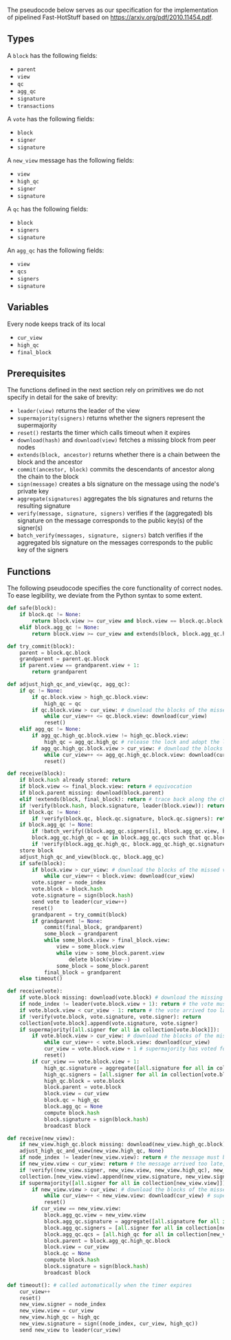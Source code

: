 The pseudocode below serves as our specification for the implementation of pipelined Fast-HotStuff based on https://arxiv.org/pdf/2010.11454.pdf. 

Types
----
A ```block``` has the following fields:
+ ```parent```
+ ```view```
+ ```qc```
+ ```agg_qc```
+ ```signature```
+ ```transactions```

A ```vote``` has the following fields:
+ ```block```
+ ```signer```
+ ```signature```

A ```new_view``` message has the following fields:
+ ```view```
+ ```high_qc```
+ ```signer```
+ ```signature```

A ```qc``` has the following fields:
+ ```block```
+ ```signers```
+ ```signature```

An ```agg_qc``` has the following fields:
+ ```view```
+ ```qcs```
+ ```signers```
+ ```signature```

Variables
----
Every node keeps track of its local
+ ```cur_view```
+ ```high_qc```
+ ```final_block```

Prerequisites
----
The functions defined in the next section rely on primitives we do not specify in detail for the sake of brevity: 
+ ```leader(view)``` returns the leader of the view
+ ```supermajority(signers)``` returns whether the signers represent the supermajority
+ ```reset()``` restarts the timer which calls timeout when it expires
+ ```download(hash)``` and ```download(view)``` fetches a missing block from peer nodes
+ ```extends(block, ancestor)``` returns whether there is a chain between the block and the ancestor
+ ```commit(ancestor, block)``` commits the descendants of ancestor along the chain to the block
+ ```sign(message)``` creates a bls signature on the message using the node's private key
+ ```aggregate(signatures)``` aggregates the bls signatures and returns the resulting signature
+ ```verify(message, signature, signers)``` verifies if the (aggregated) bls signature on the message corresponds to the public key(s) of the signer(s)
+ ```batch_verify(messages, signature, signers)``` batch verifies if the aggregated bls signature on the messages corresponds to the public key of the signers

Functions
----
The following pseudocode specifies the core functionality of correct nodes. To ease legibility, we deviate from the Python syntax to some extent.

```python
def safe(block):
	if block.qc != None:
		return block.view >= cur_view and block.view == block.qc.block.view + 1
	elif block.agg_qc != None:
		return block.view >= cur_view and extends(block, block.agg_qc.high_qc.block)

def try_commit(block):
	parent = block.qc.block
	grandparent = parent.qc.block
	if parent.view == grandparent.view + 1:
		return grandparent

def adjust_high_qc_and_view(qc, agg_qc):
	if qc != None:
		if qc.block.view > high_qc.block.view:
			high_qc = qc
		if qc.block.view > cur_view: # download the blocks of the missed views
			while cur_view++ <= qc.block.view: download(cur_view) 
			reset()
	elif agg_qc != None:
		if agg_qc.high_qc.block.view != high_qc.block.view:
			high_qc = agg_qc.high_qc # release the lock and adopt the lock of the supermajority
		if agg_qc.high_qc.block.view > cur_view: # download the blocks of the missed views
			while cur_view++ <= agg_qc.high_qc.block.view: download(cur_view)
			reset()

def receive(block):
	if block.hash already stored: return
	if block.view <= final_block.view: return # equivocation
	if block.parent missing: download(block.parent)
	elif !extends(block, final_block): return # trace back along the chain to detect the block where equivocation happened
	if !verify(block.hash, block.signature, leader(block.view)): return
	if block.qc != None:
		if !verify(block.qc, block.qc.signature, block.qc.signers): return
	if block.agg_qc != None:
		if !batch_verify((block.agg_qc.signers[i], block.agg_qc.view, block.agg_qc.qcs[i]) for i in 0..len(block.agg_qc.signers), block.agg_qc.signature, block.agg_qc.signers): return
		block.agg_qc.high_qc = qc in block.agg_qc.qcs such that qc.block.view == max(all.block.view of all in block.agg_qc.qcs)
		if !verify(block.agg_qc.high_qc, block.agg_qc.high_qc.signature, block.agg_qc.high_qc.signers): return
	store block
	adjust_high_qc_and_view(block.qc, block.agg_qc)
	if safe(block):
		if block.view > cur_view: # download the blocks of the missed views
			while cur_view++ < block.view: download(cur_view) 
		vote.signer = node_index
		vote.block = block.hash
		vote.signature = sign(block.hash)
		send vote to leader(cur_view++)
		reset()
		grandparent = try_commit(block)
		if grandparent != None: 
			commit(final_block, grandparent)
			some_block = grandparent
			while some_block.view > final_block.view:
				view = some_block.view
				while view > some_block.parent.view
					delete block(view--)
				some_block = some_block.parent
			final_block = grandparent
	else timeout()

def receive(vote):
	if vote.block missing: download(vote.block) # download the missing block based on its hash
	if node_index != leader(vote.block.view + 1): return # the vote must be sent to someone else
	if vote.block.view < cur_view - 1: return # the vote arrived too late, the vote doesn't count anymore
	if !verify(vote.block, vote.signature, vote.signer): return
	collection[vote.block].append(vote.signature, vote.signer)
	if supermajority([all.signer for all in collection[vote.block]]):
		if vote.block.view > cur_view: # download the blocks of the missed views
			while cur_view++ < vote.block.view: download(cur_view) 
			cur_view = vote.block.view + 1 # supermajority has voted for vote.block and advanced to vote.block.view + 1
			reset()
		if cur_view == vote.block.view + 1:
			high_qc.signature = aggregate([all.signature for all in collection[vote.block]])
			high_qc.signers = [all.signer for all in collection[vote.block]]
			high_qc.block = vote.block
			block.parent = vote.block
			block.view = cur_view
			block.qc = high_qc
			block.agg_qc = None
			compute block.hash
			block.signature = sign(block.hash)
			broadcast block

def receive(new_view):
	if new_view.high_qc.block missing: download(new_view.high_qc.block) # download the missing block based on its hash
	adjust_high_qc_and_view(new_view.high_qc, None)
	if node_index != leader(new_view.view): return # the message must be sent to someone else
	if new_view.view < cur_view: return # the message arrived too late, it doesn't count anymore
	if !verify((new_view.signer, new_view.view, new_view.high_qc), new_view.signature, new_view.signer): return
	collection.[new_view.view].append(new_view.signature, new_view.signer, new_view.high_qc)
	if supermajority([all.signer for all in collection[new_view.view]]):
		if new_view.view > cur_view: # download the blocks of the missed views
			while cur_view++ < new_view.view: download(cur_view) # supermajority has sent a new view message and advanced to new_view.view
			reset()
		if cur_view == new_view.view:
			block.agg_qc.view = new_view.view
			block.agg_qc.signature = aggregate([all.signature for all in collection[new_view.view]])
			block.agg_qc.signers = [all.signer for all in collection[new_view.view]]
			block.agg_qc.qcs = [all.high_qc for all in collection[new_view.view]]
			block.parent = block.agg_qc.high_qc.block
			block.view = cur_view
			block.qc = None
			compute block.hash
			block.signature = sign(block.hash)
			broadcast block

def timeout(): # called automatically when the timer expires
	cur_view++
	reset()
	new_view.signer = node_index
	new_view.view = cur_view
	new_view.high_qc = high_qc
	new_view.signature = sign((node_index, cur_view, high_qc))
	send new_view to leader(cur_view)
```
